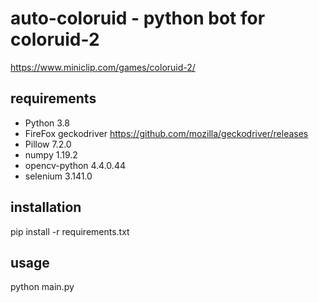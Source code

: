 # auto-coloruid - python bot for coloruid-2
https://www.miniclip.com/games/coloruid-2/
## requirements
* Python 3.8 
* FireFox geckodriver https://github.com/mozilla/geckodriver/releases
* Pillow 7.2.0
* numpy 1.19.2
* opencv-python 4.4.0.44
* selenium 3.141.0
## installation
pip install -r requirements.txt
## usage
python main.py
